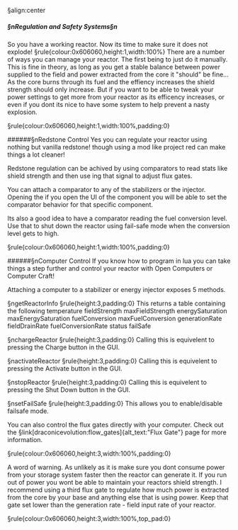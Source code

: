 §align:center
##### §nRegulation and Safety Systems§n
So you have a working reactor. Now its time to make sure it does not explode!
§rule{colour:0x606060,height:1,width:100%}
There are a number of ways you can manage your reactor. The first being to just do it manually. This is fine in theory, as long as you get a stable balance between power supplied to the field and power extracted from the core it "should" be fine... As the core burns through its fuel and the effiency increases the shield strength should only increase. But if you want to be able to tweak your power settings to get more from your reactor as its efficency increases, or even if you dont its nice to have some system to help prevent a nasty explosion.

§rule{colour:0x606060,height:1,width:100%,padding:0}

######§nRedstone Control
Yes you can regulate your reactor using nothing but vanilla redstone! though using a mod like project red can make things a lot cleaner!

Redstone regulation can be achived by using comparators to read stats like shield strength and then use ing that signal to adjust flux gates.

You can attach a comparator to any of the stabilizers or the injector. Opening the if you open the UI of the component you will be able to set the comparator behavior for that specific component.

Its also a good idea to have a comparator reading the fuel conversion level. Use that to shut down the reactor using fail-safe mode when the conversion level gets to high.


§rule{colour:0x606060,height:1,width:100%,padding:0}

######§nComputer Control
If you know how to program in lua you can take things a step further and control your reactor with Open Computers or Computer Craft!

Attaching a computer to a stabilizer or energy injector exposes 5 methods.

§ngetReactorInfo
§rule{height:3,padding:0}
This returns a table containing the following
temperature
fieldStrength
maxFieldStrength
energySaturation
maxEnergySaturation
fuelConversion
maxFuelConversion
generationRate
fieldDrainRate
fuelConversionRate
status
failSafe

§nchargeReactor
§rule{height:3,padding:0}
Calling this is equivelent to pressing the Charge button in the GUI.

§nactivateReactor
§rule{height:3,padding:0}
Calling this is equivelent to pressing the Activate button in the GUI.

§nstopReactor
§rule{height:3,padding:0}
Calling this is equivelent to pressing the Shut Down button in the GUI.

§nsetFailSafe
§rule{height:3,padding:0}
This allows you to enable/disable failsafe mode.

 
You can also control the flux gates directly with your computer. Check out the §link[draconicevolution:flow_gates]{alt_text:"Flux Gate"} page for more information.
 
§rule{colour:0x606060,height:3,width:100%,padding:0}

A word of warning. As unlikely as it is make sure you dont consume power from your storage system faster then the reactor can generate it. If you run out of power you wont be able to maintain your reactors shield strength. I recommend using a third flux gate to regulate how much power is extracted from the core by your base and anything else that is using power. Keep that gate set lower than the generation rate - field input rate of your reactor.

§rule{colour:0x606060,height:3,width:100%,top_pad:0}